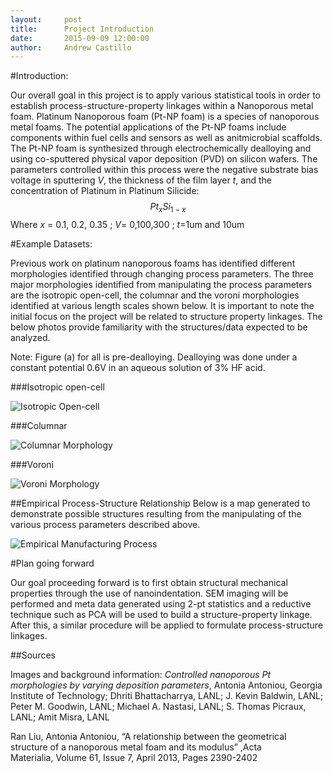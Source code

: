 ```yaml
---
layout:     post
title:      Project Introduction
date:       2015-09-09 12:00:00
author:     Andrew Castillo
---
```

<!-- Start Writing Below in Markdown -->

#Introduction:

Our overall goal in this project is to apply various statistical tools in order to establish process-structure-property linkages
within a Nanoporous metal foam. Platinum Nanoporous foam (Pt-NP foam) is a species of nanoporous metal foams. The potential applications of the Pt-NP foams include components within fuel cells and sensors as well as anitmicrobial scaffolds. The Pt-NP foam is synthesized through electrochemically dealloying 
and using co-sputtered physical vapor deposition (PVD) on silicon wafers. The parameters controlled within this process were the negative
substrate bias voltage in sputtering *V*, the thickness of the film layer *t*, and the concentration of Platinum in Platinum Silicide: $$ Pt_{x}Si_{1-x} $$ Where *x* = 0.1, 0.2, 0.35 ; *V*= 0,100,300 ; *t*=1um and 10um  

#Example Datasets:

Previous work on platinum nanoporous foams has identified different morphologies identified through changing process parameters. The three major morphologies identified from manipulating the process parameters are 
the isotropic open-cell, the columnar and the voroni morphologies identified at various length scales shown below. It is important to note the initial focus on the project will be related to structure property linkages. The below photos provide familiarity with the structures/data expected to be analyzed.

Note: Figure (a) for all is pre-dealloying. Dealloying was done under a constant potential 0.6V in an aqueous solution of 3% HF acid. 

###Isotropic open-cell

![Isotropic Open-cell](https://36.media.tumblr.com/883e202d795add98b0081ede57fd1757/tumblr_nuf4l9IhL01rlqsr4o1_540.png)

###Columnar

![Columnar Morphology](https://40.media.tumblr.com/66b8b2ed053e3158fa5d8f7beeac0410/tumblr_nuf4l9IhL01rlqsr4o5_500.png)

###Voroni

![Voroni Morphology](https://40.media.tumblr.com/654ac6ba7c5b4462428f22b84f4209c7/tumblr_nuf4l9IhL01rlqsr4o4_1280.png)


##Empirical Process-Structure Relationship
Below is a map generated to demonstrate possible structures resulting from the manipulating of the various process parameters described above.
 
![Empirical Manufacturing Process](https://40.media.tumblr.com/bf2d20fc5901dd5166959c13edccf3a2/tumblr_nuf4l9IhL01rlqsr4o2_1280.png)

#Plan going forward

Our goal proceeding forward is to first obtain structural mechanical properties through the use of nanoindentation. SEM imaging will be performed and meta data generated using 2-pt statistics and a reductive technique such as PCA will be used to build a structure-property linkage. After this, a similar procedure will be applied to formulate process-structure linkages.

##Sources

Images and background information: *Controlled nanoporous Pt morphologies by varying deposition parameters*, Antonia Antoniou, Georgia Institute of Technology; Dhriti Bhattacharrya, LANL; J. Kevin Baldwin, LANL; Peter M. Goodwin, LANL; Michael A. Nastasi, LANL; S. Thomas Picraux, LANL; Amit Misra, LANL

Ran Liu, Antonia Antoniou, “A relationship between the geometrical structure of a nanoporous metal foam and its modulus” ,Acta Materialia, Volume 61, Issue 7, April 2013, Pages 2390-2402



